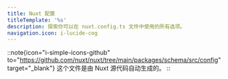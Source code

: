 ```yaml
---
title: Nuxt 配置
titleTemplate: '%s'
description: 探索你可以在 nuxt.config.ts 文件中使用的所有选项。
navigation.icon: i-lucide-cog
---
```


::note{icon="i-simple-icons-github" to="https://github.com/nuxt/nuxt/tree/main/packages/schema/src/config" target="_blank"}
这个文件是由 Nuxt 源代码自动生成的。
::

<!-- GENERATED_CONFIG_DOCS -->
